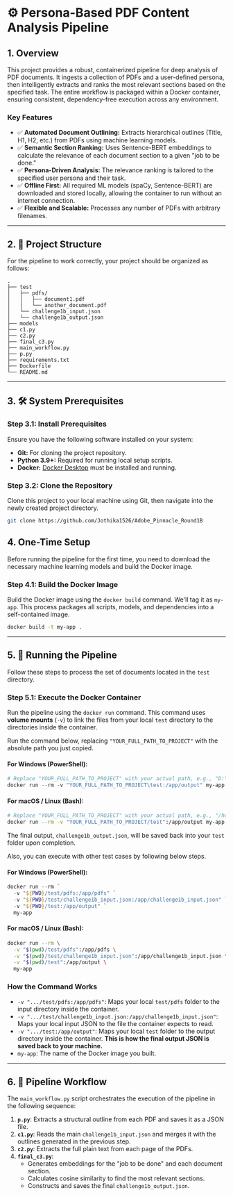 # ⚙️ Persona-Based PDF Content Analysis Pipeline

## 1. Overview

This project provides a robust, containerized pipeline for deep analysis of PDF documents. It ingests a collection of PDFs and a user-defined persona, then intelligently extracts and ranks the most relevant sections based on the specified task. The entire workflow is packaged within a Docker container, ensuring consistent, dependency-free execution across any environment.

### Key Features

* ✅ **Automated Document Outlining:** Extracts hierarchical outlines (Title, H1, H2, etc.) from PDFs using machine learning models.
* ✅ **Semantic Section Ranking:** Uses Sentence-BERT embeddings to calculate the relevance of each document section to a given "job to be done."
* ✅ **Persona-Driven Analysis:** The relevance ranking is tailored to the specified user persona and their task.
* ✅ **Offline First:** All required ML models (spaCy, Sentence-BERT) are downloaded and stored locally, allowing the container to run without an internet connection.
* ✅ **Flexible and Scalable:** Processes any number of PDFs with arbitrary filenames.

---

## 2. 📁 Project Structure

For the pipeline to work correctly, your project should be organized as follows:

```
.
├── test
│   ├── pdfs/
│   │   ├── document1.pdf
│   │   └── another_document.pdf
│   └── challenge1b_input.json
│   └── challenge1b_output.json
├── models
├── c1.py
├── c2.py
├── final_c3.py
├── main_workflow.py
├── p.py
├── requirements.txt
├── Dockerfile
└── README.md
```

---

## 3. 🛠️ System Prerequisites

### Step 3.1: Install Prerequisites
Ensure you have the following software installed on your system:
* **Git:** For cloning the project repository.
* **Python 3.9+:** Required for running local setup scripts.
* **Docker:** [Docker Desktop](https://www.docker.com/products/docker-desktop/) must be installed and running.

### Step 3.2: Clone the Repository
Clone this project to your local machine using Git, then navigate into the newly created project directory.
```bash
git clone https://github.com/Jothika1526/Adobe_Pinnacle_Round1B
```

## 4. One-Time Setup

Before running the pipeline for the first time, you need to download the necessary machine learning models and build the Docker image.

### Step 4.1: Build the Docker Image

Build the Docker image using the `docker build` command. We'll tag it as `my-app`. This process packages all scripts, models, and dependencies into a self-contained image.

```bash
docker build -t my-app .
```

---

## 5. 🚀 Running the Pipeline

Follow these steps to process the set of documents located in the `test` directory.

### Step 5.1: Execute the Docker Container

Run the pipeline using the `docker run` command. This command uses **volume mounts** (`-v`) to link the files from your local `test` directory to the directories inside the container.

Run the command below, replacing `"YOUR_FULL_PATH_TO_PROJECT"` with the absolute path you just copied.

#### **For Windows (PowerShell):**

```powershell
# Replace "YOUR_FULL_PATH_TO_PROJECT" with your actual path, e.g., "D:\Users\You\Documents\FINAL2"
docker run --rm -v "YOUR_FULL_PATH_TO_PROJECT\test:/app/output" my-app
```

#### **For macOS / Linux (Bash):**

```bash
# Replace "YOUR_FULL_PATH_TO_PROJECT" with your actual path, e.g., "/home/user/documents/FINAL2"
docker run --rm -v "YOUR_FULL_PATH_TO_PROJECT/test":/app/output my-app
```

The final output, `challenge1b_output.json`, will be saved back into your `test` folder upon completion.

Also, you can execute with other test cases by following below steps.

#### **For Windows (PowerShell):**

```powershell
docker run --rm `
  -v "${PWD}/test/pdfs:/app/pdfs" `
  -v "${PWD}/test/challenge1b_input.json:/app/challenge1b_input.json" `
  -v "${PWD}/test:/app/output" `
  my-app
```

#### **For macOS / Linux (Bash):**

```bash
docker run --rm \
  -v "$(pwd)/test/pdfs":/app/pdfs \
  -v "$(pwd)/test/challenge1b_input.json":/app/challenge1b_input.json \
  -v "$(pwd)/test":/app/output \
  my-app
```

### How the Command Works

* `-v ".../test/pdfs:/app/pdfs"`: Maps your local `test/pdfs` folder to the input directory inside the container.
* `-v ".../test/challenge1b_input.json:/app/challenge1b_input.json"`: Maps your local input JSON to the file the container expects to read.
* `-v ".../test:/app/output"`: Maps your local `test` folder to the output directory inside the container. **This is how the final output JSON is saved back to your machine.**
* `my-app`: The name of the Docker image you built.

---

## 6. 📄 Pipeline Workflow

The `main_workflow.py` script orchestrates the execution of the pipeline in the following sequence:

1.  **`p.py`**: Extracts a structural outline from each PDF and saves it as a JSON file.
2.  **`c1.py`**: Reads the main `challenge1b_input.json` and merges it with the outlines generated in the previous step.
3.  **`c2.py`**: Extracts the full plain text from each page of the PDFs.
4.  **`final_c3.py`**:
    * Generates embeddings for the "job to be done" and each document section.
    * Calculates cosine similarity to find the most relevant sections.
    * Constructs and saves the final `challenge1b_output.json`.
